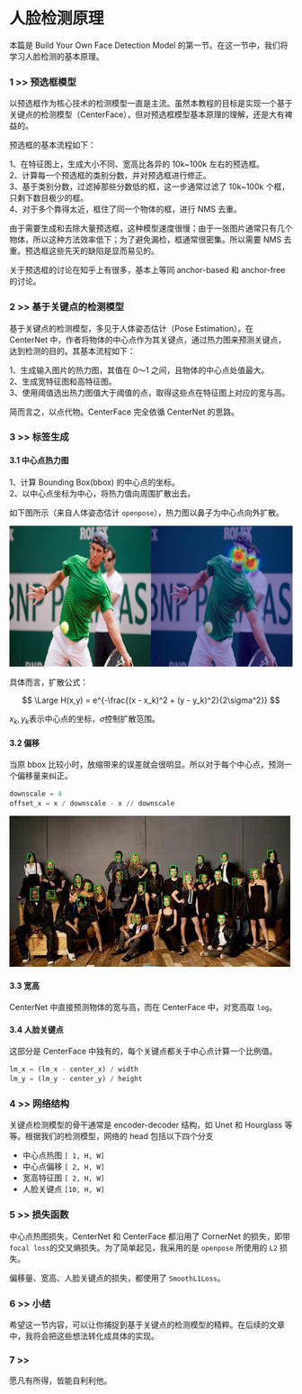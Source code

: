 # 人脸检测原理

本篇是 Build Your Own Face Detection Model 的第一节。在这一节中，我们将学习人脸检测的基本原理。


### 1 >> 预选框模型

以预选框作为核心技术的检测模型一直是主流。虽然本教程的目标是实现一个基于关键点的检测模型（CenterFace），但对预选框模型基本原理的理解，还是大有裨益的。

预选框的基本流程如下：

1、在特征图上，生成大小不同、宽高比各异的 10k~100k 左右的预选框。</br>
2、计算每一个预选框的类别分数，并对预选框进行修正。</br>
3、基于类别分数，过滤掉那些分数低的框，这一步通常过滤了 10k~100k 个框，只剩下数目极少的框。</br>
4、对于多个靠得太近，框住了同一个物体的框，进行 NMS 去重。

由于需要生成和去除大量预选框，这种模型速度很慢；由于一张图片通常只有几个物体，所以这种方法效率低下；为了避免漏检，框通常很密集。所以需要 NMS 去重。预选框这些先天的缺陷是显而易见的。

关于预选框的讨论在知乎上有很多，基本上等同 anchor-based 和 anchor-free 的讨论。

### 2 >> 基于关键点的检测模型

基于关键点的检测模型，多见于人体姿态估计（Pose Estimation）。在 CenterNet 中，作者将物体的中心点作为其关键点，通过热力图来预测关键点，达到检测的目的。其基本流程如下：

1、生成输入图片的热力图，其值在 0～1 之间，且物体的中心点处值最大。<br/>
2、生成宽特征图和高特征图。<br/>
3、使用阈值选出热力图值大于阈值的点，取得这些点在特征图上对应的宽与高。

简而言之，以点代物。CenterFace 完全依循 CenterNet 的思路。

### 3 >> 标签生成

#### 3.1 中心点热力图

1、计算 Bounding Box(bbox) 的中心点的坐标。<br/>
2、以中心点坐标为中心，将热力值向周围扩散出去。<br/>

如下图所示（来自人体姿态估计 `openpose`），热力图以鼻子为中心点向外扩散。

<img src="graphs/detection-heatmap.png" />

具体而言，扩散公式：

$$ \Large H(x,y) = e^{-\frac{(x - x_k)^2 + (y - y_k)^2}{2\sigma^2}} $$

$x_k, y_k$表示中心点的坐标，$\sigma$控制扩散范围。

#### 3.2 偏移

当原 bbox 比较小时，放缩带来的误差就会很明显。所以对于每个中心点，预测一个偏移量来纠正。

```py
downscale = 4
offset_x = x / downscale - x // downscale
```

<img src="graphs/tiny.jpg" />

#### 3.3 宽高

CenterNet 中直接预测物体的宽与高，而在 CenterFace 中，对宽高取 `log`。

#### 3.4 人脸关键点

这部分是 CenterFace 中独有的，每个关键点都关于中心点计算一个比例值。

```py
lm_x = (lm_x - center_x) / width
lm_y = (lm_y - center_y) / height
```
### 4 >> 网络结构

关键点检测模型的骨干通常是 encoder-decoder 结构，如 Unet 和 Hourglass 等等。根据我们的检测模型，网络的 head 包括以下四个分支

+ 中心点热图 `[ 1, H, W]`
+ 中心点偏移 `[ 2, H, W]`
+ 宽高特征图 `[ 2, H, W]`
+ 人脸关键点 `[10, H, W]`

### 5 >> 损失函数

中心点热图损失，CenterNet 和 CenterFace 都沿用了 CornerNet 的损失，即带`focal loss`的交叉熵损失。为了简单起见，我采用的是 `openpose` 所使用的 `L2` 损失。

偏移量、宽高、人脸关键点的损失，都使用了 `SmoothL1Loss`。

### 6 >> 小结

希望这一节内容，可以让你捕捉到基于关键点的检测模型的精粹。在后续的文章中，我将会把这些想法转化成具体的实现。

### 7 >>

愿凡有所得，皆能自利利他。